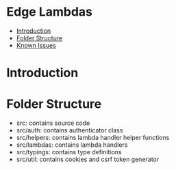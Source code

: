 # Edge Lambdas

- [Introduction](#introduction)
- [Folder Structure](#folder)
- [Known Issues](#issues)

# <a name="introduction"></a> Introduction

# <a name="folder"></a> Folder Structure

- src: contains source code
- src/auth: contains authenticator class
- src/helpers: contains lambda handler helper functions
- src/lambdas: contains lambda handlers
- src/typings: contains type definitions
- src/util: contains cookies and csrf token generator
